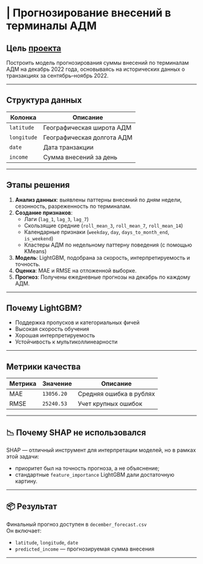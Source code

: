 # | Прогнозирование внесений в терминалы АДМ

##  Цель [проекта](https://github.com/AlexBu99/cash-forecasting/blob/main/adm-test.ipynb)

Построить модель прогнозирования суммы внесений по терминалам АДМ на декабрь 2022 года, основываясь на исторических данных о транзакциях за сентябрь–ноябрь 2022.

---

## Структура данных

| Колонка        | Описание                          |
|----------------|-----------------------------------|
| `latitude`     | Географическая широта АДМ         |
| `longitude`    | Географическая долгота АДМ        |
| `date`         | Дата транзакции                   |
| `income`       | Сумма внесений за день            |

---

##  Этапы решения

1. **Анализ данных**: выявлены паттерны внесений по дням недели, сезонность, разреженность по терминалам.
2. **Создание признаков**:
   - Лаги (`lag_1`, `lag_3`, `lag_7`)
   - Скользящие средние (`roll_mean_3`, `roll_mean_7`, `roll_mean_14`)
   - Календарные признаки (`weekday`, `day`, `days_to_month_end`, `is_weekend`)
   - Кластеры АДМ по недельному паттерну поведения (с помощью KMeans)
3. **Модель**: LightGBM, подобрана за скорость, интерпретируемость и точность.
4. **Оценка**: MAE и RMSE на отложенной выборке.
5. **Прогноз**: Получены ежедневные прогнозы на декабрь по каждому АДМ.

---

## Почему LightGBM?

- Поддержка пропусков и категориальных фичей
- Высокая скорость обучения
- Хорошая интерпретируемость
- Устойчивость к мультиколлинеарности

---

## Метрики качества

| Метрика | Значение | Описание |
|---------|----------|----------|
| MAE     | `13056.20`  | Средняя ошибка в рублях |
| RMSE    | `25240.53`  | Учет крупных ошибок |

---

## 📉 Почему SHAP не использовался

SHAP — отличный инструмент для интерпретации моделей, но в рамках этой задачи:
- приоритет был на точность прогноза, а не объяснение;
- стандартные `feature_importance` LightGBM дали достаточную картину.

---

## 📦 Результат

Финальный прогноз доступен в `december_forecast.csv`  
Он включает:
- `latitude`, `longitude`, `date`
- `predicted_income` — прогнозируемая сумма внесения

---

